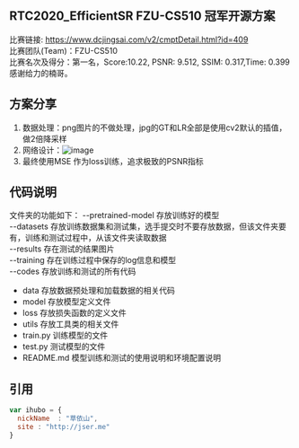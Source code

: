 ## RTC2020_EfficientSR FZU-CS510 冠军开源方案
比赛链接: https://www.dcjingsai.com/v2/cmptDetail.html?id=409  
比赛团队(Team)：FZU-CS510  
比赛名次及得分：第一名，Score:10.22, PSNR: 9.512, SSIM: 0.317,Time: 0.399  
感谢给力的楠哥。

## 方案分享
1. 数据处理：png图片的不做处理，jpg的GT和LR全部是使用cv2默认的插值，做2倍降采样  
2. 网络设计：![image](https://github.com/zdyshine/RTC2020_EfficientSR/blob/master/net.jpg)  
3. 最终使用MSE 作为loss训练，追求极致的PSNR指标  
 
## 代码说明
文件夹的功能如下：
--pretrained-model	存放训练好的模型  
--datasets	存放训练数据集和测试集，选手提交时不要存放数据，但该文件夹要有，训练和测试过程中，从该文件夹读取数据  
--results		存在测试的结果图片   
--training	存在训练过程中保存的log信息和模型  
--codes	存放训练和测试的所有代码   
 * data 存放数据预处理和加载数据的相关代码   
 * model 存放模型定义文件  
 * loss 存放损失函数的定义文件    
 * utils 存放工具类的相关文件   
 * train.py 训练模型的文件   
 * test.py 测试模型的文件    
 * README.md 模型训练和测试的使用说明和环境配置说明<br>  
 
 ## 引用
```javascript
var ihubo = {
  nickName  : "草依山",
  site : "http://jser.me"
}
```

